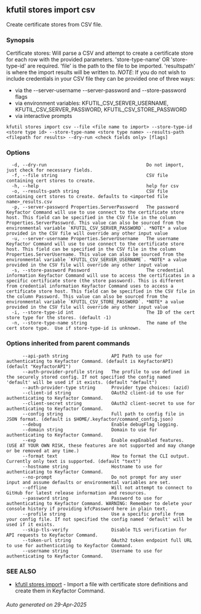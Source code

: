 ## kfutil stores import csv

Create certificate stores from CSV file.

### Synopsis

Certificate stores: Will parse a CSV and attempt to create a certificate store for each row with the provided parameters.
'store-type-name' OR 'store-type-id' are required.
'file' is the path to the file to be imported.
'resultspath' is where the import results will be written to.
*NOTE*: If you do not wish to include credentials in your CSV file they can be provided one of three ways:
- via the --server-username --server-password and --store-password flags
- via environment variables: KFUTIL_CSV_SERVER_USERNAME, KFUTIL_CSV_SERVER_PASSWORD, KFUTIL_CSV_STORE_PASSWORD
- via interactive prompts


```
kfutil stores import csv --file <file name to import> --store-type-id <store type id> --store-type-name <store type name> --results-path <filepath for results> --dry-run <check fields only> [flags]
```

### Options

```
  -d, --dry-run                                     Do not import, just check for necessary fields.
  -f, --file string                                 CSV file containing cert stores to create.
  -h, --help                                        help for csv
  -o, --results-path string                         CSV file containing cert stores to create. defaults to <imported file name>_results.csv
  -p, --server-password Properties.ServerPassword   The password Keyfactor Command will use to use connect to the certificate store host. This field can be specified in the CSV file in the column Properties.ServerPassword. This value can also be sourced from the environmental variable `KFUTIL_CSV_SERVER_PASSWORD`. *NOTE* a value provided in the CSV file will override any other input value
  -u, --server-username Properties.ServerUsername   The username Keyfactor Command will use to use connect to the certificate store host. This field can be specified in the CSV file in the column Properties.ServerUsername. This value can also be sourced from the environmental variable `KFUTIL_CSV_SERVER_USERNAME`. *NOTE* a value provided in the CSV file will override any other input value
  -s, --store-password Password                     The credential information Keyfactor Command will use to access the certificates in a specific certificate store (the store password). This is different from credential information Keyfactor Command uses to access a certificate store host. This field can be specified in the CSV file in the column Password. This value can also be sourced from the environmental variable `KFUTIL_CSV_STORE_PASSWORD`. *NOTE* a value provided in the CSV file will override any other input value
  -i, --store-type-id int                           The ID of the cert store type for the stores. (default -1)
  -n, --store-type-name string                      The name of the cert store type.  Use if store-type-id is unknown.
```

### Options inherited from parent commands

```
      --api-path string                API Path to use for authenticating to Keyfactor Command. (default is KeyfactorAPI) (default "KeyfactorAPI")
      --auth-provider-profile string   The profile to use defined in the securely stored config. If not specified the config named 'default' will be used if it exists. (default "default")
      --auth-provider-type string      Provider type choices: (azid)
      --client-id string               OAuth2 client-id to use for authenticating to Keyfactor Command.
      --client-secret string           OAuth2 client-secret to use for authenticating to Keyfactor Command.
      --config string                  Full path to config file in JSON format. (default is $HOME/.keyfactor/command_config.json)
      --debug                          Enable debugFlag logging.
      --domain string                  Domain to use for authenticating to Keyfactor Command.
      --exp                            Enable expEnabled features. (USE AT YOUR OWN RISK, these features are not supported and may change or be removed at any time.)
      --format text                    How to format the CLI output. Currently only text is supported. (default "text")
      --hostname string                Hostname to use for authenticating to Keyfactor Command.
      --no-prompt                      Do not prompt for any user input and assume defaults or environmental variables are set.
      --offline                        Will not attempt to connect to GitHub for latest release information and resources.
      --password string                Password to use for authenticating to Keyfactor Command. WARNING: Remember to delete your console history if providing kfcPassword here in plain text.
      --profile string                 Use a specific profile from your config file. If not specified the config named 'default' will be used if it exists.
      --skip-tls-verify                Disable TLS verification for API requests to Keyfactor Command.
      --token-url string               OAuth2 token endpoint full URL to use for authenticating to Keyfactor Command.
      --username string                Username to use for authenticating to Keyfactor Command.
```

### SEE ALSO

* [kfutil stores import](kfutil_stores_import.md)     - Import a file with certificate store definitions and create them
  in Keyfactor Command.

###### Auto generated on 29-Apr-2025

